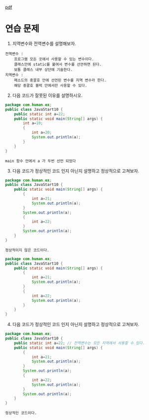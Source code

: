 [pdf](./pdf/JAVA240812simple148.pdf)
# 연습 문제

1) 지역변수와 전역변수를 설명해보자.
```
전역변수 : 
    프로그램 모든 곳에서 사용할 수 있는 변수이다. 
    클래스안에 static를 붙여서 변수를 선언하면 된다. 
    보통 클래스 내부 상단에 기술한다.
지역변수 : 
    메소드의 중괄호 안에 선언된 변수를 지역 변수라 한다. 
    해당 중괄호 블럭 안에서만 사용할 수 있다.
```
2) 다음 코드가 잘못된 이유를 설명하시오.
```java
package com.human.ex;
public class JavaStart10 {
    public static int a=22;
    public static void main(String[] args) {
        int a=10;
        {
            int a=20;
            System.out.println(a);
        }
    }
}
```
```
main 함수 안에서 a 가 두번 선언 되었다
```
3) 다음 코드가 정상적인 코드 인지 아닌지 설명하고 정상적으로 고쳐보자.
```java
package com.human.ex;
public class JavaStart10 {
    public static void main(String[] args) {
        {
            int a=21;
            System.out.println(a);
        }
        System.out.println(a);
        {
            int a=22;
        }
        System.out.println(a);
    }
}
```
```
정상적이지 않은 코드이다.
```
```java
package com.human.ex;
public class JavaStart10 {
    public static void main(String[] args) {
        {
            int a=21;
            System.out.println(a);
        }
        {
            int a=22;
            System.out.println(a);
        }
    }
}
```
4) 다음 코드가 정상적인 코드 인지 아닌지 설명하고 정상적으로 고쳐보자.
```java
package com.human.ex;
public class JavaStart10 {
    public static int a=22; // 전역변수는 모든 지역에서 사용할 수 있다.
    public static void main(String[] args) {
        {
            int a=21;
            System.out.println(a);
        }
        System.out.println(a);
        {
            int a=22;
            System.out.println(a);
        }
        System.out.println(a);
    }
}
```
```
정상적인 코드이다.
```
